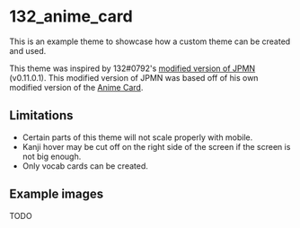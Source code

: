 # 132_anime_card
This is an example theme to showcase how a custom theme can be created and used.

This theme was inspired by 132#0792's
[modified version of JPMN](https://cdn.discordapp.com/attachments/1041466793094557879/1051496961531981834/Selected_Notes.apkg)
(v0.11.0.1).
This modified version of JPMN was based off of his own modified version of the
[Anime Card](https://animecards.site/).

## Limitations
- Certain parts of this theme will not scale properly with mobile.
- Kanji hover may be cut off on the right side of the screen if the screen is not big enough.
- Only vocab cards can be created.

## Example images
TODO

